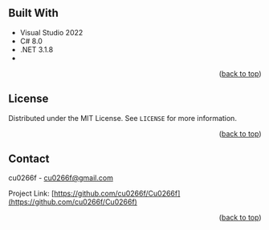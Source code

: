 <a name="readme-top"></a>


## Built With

* Visual Studio 2022
* C# 8.0
* .NET 3.1.8
* 

<p align="right">(<a href="#readme-top">back to top</a>)</p>


## License

Distributed under the MIT License. See `LICENSE` for more information.

<p align="right">(<a href="#readme-top">back to top</a>)</p>



## Contact

cu0266f - cu0266f@gmail.com

Project Link: [https://github.com/cu0266f/Cu0266f](https://github.com/cu0266f/Cu0266f)

<p align="right">(<a href="#readme-top">back to top</a>)</p>


